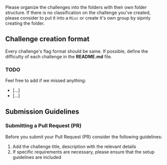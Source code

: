 Please organize the challenges into the folders with their own folder structure. If there is no classification on the challenge you've created, please consider to put it into a `Misc` or create it's own group by sipmly creating the folder.

## Challenge creation format

Every challenge's flag format should be same. If possible, define the difficulty of each challenge in the **README.md** file.

### TODO

Feel free to add if we missed anything:
- [...]
- [...]

## Submission Guidelines

### Submitting a Pull Request (PR)

Before you submit your Pull Request (PR) consider the following guidelines:
1. Add the challenge title, description with the relevant details
2. If specific requirements are necessary, please ensure that the setup guidelines are included
